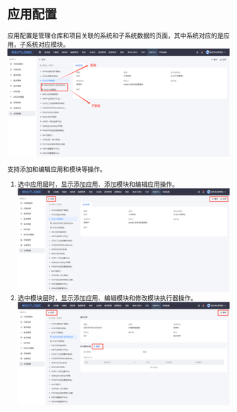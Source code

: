 # 应用配置
应用配置是管理仓库和项目关联的系统和子系统数据的页面，其中系统对应的是应用，子系统对应模块。
![](images/application_configuration.png)

支持添加和编辑应用和模块等操作。
1. 选中应用层时，显示添加应用、添加模块和编辑应用操作。
   ![](images/applyconf_apply.png)
2. 选中模块层时，显示添加应用、编辑模块和修改模块执行器操作。
   ![](images/applyconf_module.png)
